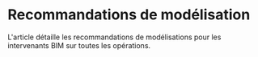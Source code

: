 # Recommandations de modélisation

L'article détaille les recommandations de modélisations pour les intervenants BIM sur toutes les opérations. 

